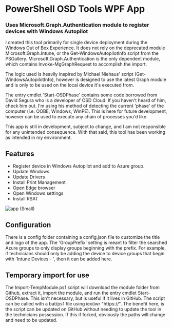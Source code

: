 # PowerShell OSD Tools WPF App
### Uses Microsoft.Graph.Authentication module to register devices with Windows Autopilot

I created this tool primarily for single device deployment during the Windows Out of Box Experience. It does not rely on the deprecated module Microsoft.Graph.Intune, or the Get-WindowsAutopilotInfo script from the PSGallery.  Microsoft.Graph.Authentication is the only dependent module, which contains Invoke-MgGraphRequest to accomplish the import.

The logic used is heavily inspired by Michael Niehaus' script (Get-WindowsAutopilotInfo), however is designed to use the latest Graph module and is only to be used on the local device it's executed from.

The entry cmdlet 'Start-OSDPhase' contains some code borrowed from David Segura who is a developer of OSD Cloud.  If you haven't heard of him, check him out.  I'm using his method of detecting the current 'phase' of the computer (i.e. OOBE, Windows, WinPE).  This is here for future development, however can be used to execute any chain of processes you'd like.

This app is still in development, subject to change, and I am not responsible for any unintended consequence.  With that said, this tool has been working as intended in my environment. 

## Features
-  Register device in Windows Autopilot and add to Azure group.
-  Update Windows
-  Update Drivers
-  Install Print Management
-  Open Edge browser
-  Open Windows settings
-  Install RSAT

![app (Small)](https://github.com/JaredSeavyHodge/PowerShell-OSD-Tools/assets/17116881/103ada8f-5f39-4375-9e10-721c0a4a42fc)

## Configuration
There is a config folder containing a config.json file to customize the title and logo of the app.  The 'GroupPrefix' setting is meant to filter the searched Azure groups to only display groups beginning with the prefix.  For example, if technicians should only be adding the device to device groups that begin with 'Intune Devices - ', then it can be added here.

## Temporary import for use
The Import-TempModule.ps1 script will download the module folder from Github, extract it, import the module, and run the entry cmdlet Start-OSDPhase. This isn't necessary, but is useful if it lives in GitHub. The script can be called with a bat/ps1 file using iex(iwr "https://<url>". The benefit here, is the script can be updated on GitHub without needing to update the tool in the technicians possession. If this if forked, obviously the paths will change and need to be updated.
